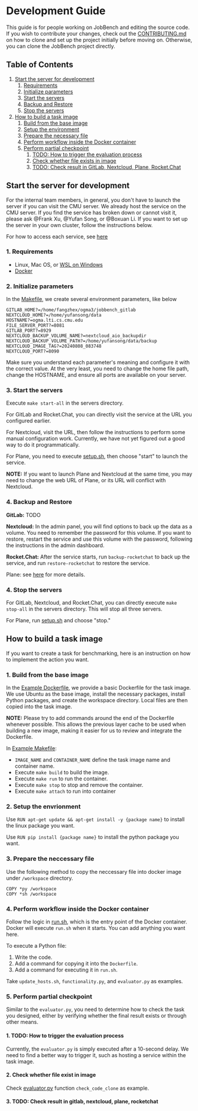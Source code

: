 # Development Guide
This guide is for people working on JobBench and editing the source code. If you wish to contribute your changes, check out the [CONTRIBUTING.md](./CONTRIBUTING.md) on how to clone and set up the project initially before moving on. Otherwise, you can clone the JobBench project directly.

## Table of Contents

1. [Start the server for development](#start-the-server-for-development)
   1. [Requirements](#1-requirements)
   2. [Initialize parameters](#2-initialize-parameters)
   3. [Start the servers](#3-start-the-servers)
   4. [Backup and Restore](#4-backup-and-restore)
   5. [Stop the servers](#5-stop-the-servers)
2. [How to build a task image](#how-to-build-a-task-image)
   1. [Build from the base image](#1-build-from-the-base-image)
   2. [Setup the environment](#2-setup-the-environment)
   3. [Prepare the necessary file](#3-prepare-the-necessary-file)
   4. [Perform workflow inside the Docker container](#4-perform-workflow-inside-the-docker-container)
   5. [Perform partial checkpoint](#5-perform-partial-checkpoint)
      1. [TODO: How to trigger the evaluation process](#1-todo-how-to-trigger-the-evaluation-process)
      2. [Check whether file exists in image](#2-check-whether-file-exists-in-image)
      3. [TODO: Check result in GitLab, Nextcloud, Plane, Rocket.Chat](#3-todo-check-result-in-gitlab-nextcloud-plane-rocketchat)



## Start the server for development
For the internal team members, in general, you don't have to launch the server if you can visit the CMU server. We already host the service on the CMU server. If you find the service has broken down or cannot visit it, please ask @Frank Xu, @Yufan Song, or @Boxuan Li. If you want to set up the server in your own cluster, follow the instructions below.

For how to access each service, see [here](./servers/README.md)

### 1. Requirements
* Linux, Mac OS, or [WSL on Windows](https://learn.microsoft.com/en-us/windows/wsl/install)
* [Docker](https://docs.docker.com/engine/install/)

### 2. Initialize parameters
In the [Makefile](./servers/Makefile), we create several environment parameters, like below
```
GITLAB_HOME?=/home/fangzhex/ogma3/jobbench_gitlab
NEXTCLOUD_HOME?=/home/yufansong/data
HOSTNAME?=ogma.lti.cs.cmu.edu
FILE_SERVER_PORT?=8081
GITLAB_PORT?=8929
NEXTCLOUD_BACKUP_VOLUME_NAME?=nextcloud_aio_backupdir
NEXTCLOUD_BACKUP_VOLUME_PATH?=/home/yufansong/data/backup
NEXTCLOUD_IMAGE_TAG?=20240808_083748
NEXTCLOUD_PORT?=8090
```
Make sure you understand each parameter's meaning and configure it with the correct value. At the very least, you need to change the home file path, change the HOSTNAME, and ensure all ports are available on your server.

### 3. Start the servers
Execute `make start-all` in the servers directory.

For GitLab and Rocket.Chat, you can directly visit the service at the URL you configured earlier.

For Nextcloud, visit the URL, then follow the instructions to perform some manual configuration work. Currently, we have not yet figured out a good way to do it programmatically.

For Plane, you need to execute [setup.sh](./servers/plane/setup.sh), then choose "start" to launch the service.

**NOTE:** If you want to launch Plane and Nextcloud at the same time, you may need to change the web URL of Plane, or its URL will conflict with Nextcloud.

### 4. Backup and Restore
**GitLab:** TODO

**Nextcloud:** In the admin panel, you will find options to back up the data as a volume. You need to remember the password for this volume. If you want to restore, restart the service and use this volume with the password, following the instructions in the admin dashboard.

**Rocket.Chat:** After the service starts, run `backup-rocketchat` to back up the service, and run `restore-rocketchat` to restore the service.

Plane: see [here](./servers/plane/README.md) for more details.
### 4. Stop the servers
For GitLab, Nextcloud, and Rocket.Chat, you can directly execute `make stop-all` in the servers directory. This will stop all three servers.

For Plane, run [setup.sh](./servers/plane/setup.sh) and choose "stop."

## How to build a task image
If you want to create a task for benchmarking, here is an instruction on how to implement the action you want.

### 1. Build from the base image
In the [Example Dockerfile](./workspaces/tasks/example/Dockerfile), we provide a basic Dockerfile for the task image. We use Ubuntu as the base image, install the necessary packages, install Python packages, and create the workspace directory. Local files are then copied into the task image.

**NOTE:** Please try to add commands around the end of the Dockerfile whenever possible. This allows the previous layer cache to be used when building a new image, making it easier for us to review and integrate the Dockerfile.

In [Example Makefile](./workspaces/tasks/example/Makefile):
* `IMAGE_NAME` and `CONTAINER_NAME` define the task image name and container name.
* Execute `make build` to build the image. 
* Execute `make run` to run the container. 
* Execute `make stop` to stop and remove the container. 
* Execute `make attach` to run into container

### 2. Setup the envrionment
Use `RUN apt-get update && apt-get install -y {package name}` to install the linux package you want.

Use `RUN pip install {package name}` to install the python package you want.

### 3. Prepare the neccessary file
Use the following method to copy the neccessary file into docker image under `/workspace` directory.
```
COPY *py /workspace
COPY *sh /workspace
```
### 4. Perform workflow inside the Docker container
Follow the logic in [run.sh](./workspaces/tasks/example/run.sh), which is the entry point of the Docker container. Docker will execute `run.sh` when it starts. You can add anything you want here.

To execute a Python file:
1. Write the code.
2. Add a command for copying it into the `Dockerfile`.
3. Add a command for executing it in `run.sh`.

Take `update_hosts.sh`, `functionality.py`, and `evaluator.py` as examples.

### 5. Perform partial checkpoint
Similar to the `evaluator.py`, you need to determine how to check the task you designed, either by verifying whether the final result exists or through other means.

#### 1. TODO: How to trigger the evaluation process
Currently, the `evaluator.py` is simply executed after a 10-second delay. We need to find a better way to trigger it, such as hosting a service within the task image.

#### 2. Check whether file exist in image
Check [evaluator.py](./workspaces/tasks/example/evaluator.py) function `check_code_clone` as example.

#### 3. TODO: Check result in gitlab, nextcloud, plane, rocketchat 

